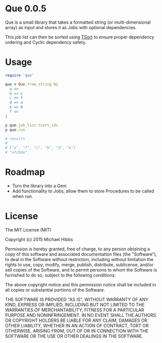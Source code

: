 # Que 0.0.5

Que is a small library that takes a formatted string (or multi-dimensional 
array) as input and stores it as Jobs with optional dependencies.

This job list can then be sorted using 
[TSort](http://ruby-doc.org/stdlib/libdoc/tsort/rdoc/TSort.html) to ensure
proper dependency ordering and Cyclic dependency safety.

# Usage

```ruby
require 'que'

que = Que.from_string %|
  a =>
  b => c
  c => f
  d => a
  e => b
  f =>
|

p que.job_list.tsort_ids
p que.run

# results
# 
# ["a", "f", "c", "b", "d", "e"]
# "afcbde"

```

# Roadmap

- Turn the library into a Gem
- Add functionality to Jobs, allow them to store Procedures to be called when
  run.

# License

The MIT License (MIT)

Copyright (c) 2015 Michael Hibbs

Permission is hereby granted, free of charge, to any person obtaining a copy
of this software and associated documentation files (the "Software"), to deal
in the Software without restriction, including without limitation the rights
to use, copy, modify, merge, publish, distribute, sublicense, and/or sell
copies of the Software, and to permit persons to whom the Software is
furnished to do so, subject to the following conditions:

The above copyright notice and this permission notice shall be included in
all copies or substantial portions of the Software.

THE SOFTWARE IS PROVIDED "AS IS", WITHOUT WARRANTY OF ANY KIND, EXPRESS OR
IMPLIED, INCLUDING BUT NOT LIMITED TO THE WARRANTIES OF MERCHANTABILITY,
FITNESS FOR A PARTICULAR PURPOSE AND NONINFRINGEMENT. IN NO EVENT SHALL THE
AUTHORS OR COPYRIGHT HOLDERS BE LIABLE FOR ANY CLAIM, DAMAGES OR OTHER
LIABILITY, WHETHER IN AN ACTION OF CONTRACT, TORT OR OTHERWISE, ARISING FROM,
OUT OF OR IN CONNECTION WITH THE SOFTWARE OR THE USE OR OTHER DEALINGS IN
THE SOFTWARE.
